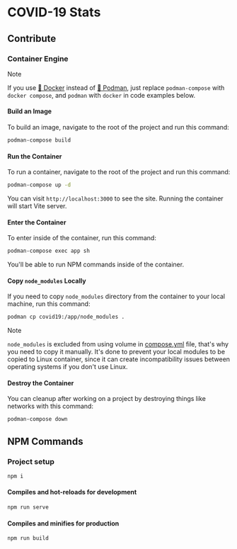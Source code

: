 # COVID-19 Stats

## Contribute
### Container Engine
> [!NOTE]
> If you use [🐳 Docker](https://app.docker.com/) instead of [🦦 Podman](https://podman.io/), just replace `podman-compose` with `docker compose`, and `podman` with `docker` in code examples below.

#### Build an Image
To build an image, navigate to the root of the project and run this command:
```bash
podman-compose build
```

#### Run the Container
To run a container, navigate to the root of the project and run this command:
```bash
podman-compose up -d
```

You can visit `http://localhost:3000` to see the site. Running the container will start Vite server.

#### Enter the Container
To enter inside of the container, run this command:
```bash
podman-compose exec app sh
```

You'll be able to run NPM commands inside of the container.

#### Copy `node_modules` Locally
If you need to copy `node_modules` directory from the container to your local machine, run this command:
```bash
podman cp covid19:/app/node_modules .
```

> [!NOTE]
> `node_modules` is excluded from using volume in [compose.yml](compose.yml) file, that's why you need to copy it manually. It's done to prevent your local modules to be copied to Linux container, since it can create incompatibility issues between operating systems if you don't use Linux.

#### Destroy the Container
You can cleanup after working on a project by destroying things like networks with this command:
```bash
podman-compose down
```

## NPM Commands
### Project setup
```bash
npm i
```

#### Compiles and hot-reloads for development
```bash
npm run serve
```

#### Compiles and minifies for production
```bash
npm run build
```

